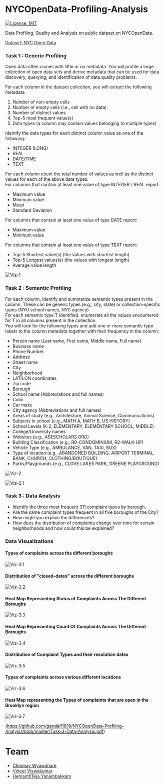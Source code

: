 # NYCOpenData-Profiling-Analysis

[![License: MIT](https://img.shields.io/badge/License-MIT-green.svg)](https://opensource.org/licenses/MIT)

Data Profiling, Quality and Analysis on public dataset on NYCOpenData.

[Dataset: NYC Open Data](https://opendata.cityofnewyork.us/)

### Task 1 : Generic Profiling

Open data often comes with little or no metadata. You will profile a large collection of open data sets and derive metadata that can be used for data discovery, querying, and identification of data quality problems.<br>

For each column in the dataset collection, you will extract the following metadata
1. Number of non-empty cells
2. Number of empty cells (i.e., cell with no data)
3. Number of distinct values
4. Top-5 most frequent value(s)
5. Data types (a column may contain values belonging to multiple types)

Identify the data types for each distinct column value as one of the following:<br>
* INTEGER (LONG)<br>
* REAL<br>
* DATE/TIME<br>
* TEXT<br>

For each column count the total number of values as well as the distinct values for each of the above data types.<br>
For columns that contain at least one value of type INTEGER / REAL report:<br>
* Maximum value<br>
* Minimum value<br>
* Mean<br>
* Standard Deviation<br>

For columns that contain at least one value of type DATE report:<br>
* Maximum value<br>
* Minimum value<br>

For columns that contain at least one value of type TEXT report:<br>
* Top-5 Shortest value(s) (the values with shortest length)<br>
* Top-5 Longest values(s) (the values with longest length)<br>
* Average value length

![Viz-1](https://github.com/gandalf1819/NYCOpenData-Profiling-Analysis/blob/master/Visualizations/task1-viz.png)

### Task 2 : Semantic Profiling

For each column, identify and summarize semantic types present in the column. These can be generic types (e.g., city, state) or collection-specific types (NYU school names, NYC agency). <br>
For each semantic type T identified, enumerate all the values encountered for T in all columns present in the collection.<br>
You will look for the following types and add one or more semantic type labels to the column metadata together with their frequency in the column:<br>

* Person name (Last name, First name, Middle name, Full name)
* Business name
* Phone Number
* Address
* Street name
* City
* Neighborhood
* LAT/LON coordinates
* Zip code
* Borough
* School name (Abbreviations and full names)
* Color
* Car make
* City agency (Abbreviations and full names)
* Areas of study (e.g., Architecture, Animal Science, Communications)
* Subjects in school (e.g., MATH A, MATH B, US HISTORY)
* School Levels (K-2, ELEMENTARY, ELEMENTARY SCHOOL, MIDDLE)
* College/University names
* Websites (e.g., ASESCHOLARS.ORG)
* Building Classification (e.g., R0-CONDOMINIUM, R2-WALK-UP)
* Vehicle Type (e.g., AMBULANCE, VAN, TAXI, BUS)
* Type of location (e.g., ABANDONED BUILDING, AIRPORT TERMINAL, BANK,
CHURCH, CLOTHING/BOUTIQUE)
* Parks/Playgrounds (e.g., CLOVE LAKES PARK, GREENE PLAYGROUND)


![Viz-2](https://github.com/gandalf1819/NYCOpenData-Profiling-Analysis/blob/master/Visualizations/task2-viz.png)


![Viz-2.1](https://github.com/gandalf1819/NYCOpenData-Profiling-Analysis/blob/master/Visualizations/task2-viz2.png)

### Task 3 : Data Analysis

* Identify the three most frequent 311 complaint types by borough. 
* Are the same complaint types frequent in all five boroughs of the City? 
* How might you explain the differences? 
* How does the distribution of complaints change over time for certain neighborhoods and how could this be explained?
### Data Visualizations
#### Types of complaints across the different boroughs
![Viz-3.1](https://github.com/gandalf1819/NYCOpenData-Profiling-Analysis/blob/master/Visualizations/Task-3-1.png)
#### Distribution of "closed-dates" across the different boroughs
![Viz-3.2](https://github.com/gandalf1819/NYCOpenData-Profiling-Analysis/blob/master/Visualizations/Task-3-2.png)
#### Heat Map Representing Status of Complaints Across The Different Boroughs
![Viz-3.3](https://github.com/gandalf1819/NYCOpenData-Profiling-Analysis/blob/master/Visualizations/Task-3-3.png)
#### Heat Map Representing Count Of Complaints Across The Different Boroughs
![Viz-3.4](https://github.com/gandalf1819/NYCOpenData-Profiling-Analysis/blob/master/Visualizations/Task-3-4.png)
#### Distribution of Complaint Types and their resolution dates
![Viz-3.5](https://github.com/gandalf1819/NYCOpenData-Profiling-Analysis/blob/master/Visualizations/Task-3-5.png)
#### Types of complaints across various different locations
![Viz-3.6](https://github.com/gandalf1819/NYCOpenData-Profiling-Analysis/blob/master/Visualizations/Task-3-6.png)
#### Heat Map representing the Types of complaints that are open in the Brooklyn region
![Viz-3.7](https://github.com/gandalf1819/NYCOpenData-Profiling-Analysis/blob/master/Visualizations/Task-3-7.png)

(https://github.com/gandalf1819/NYCOpenData-Profiling-Analysis/blob/master/Task-3-Data-Analysis.pdf)

# Team 

* [Chinmay Wyawahare](https://github.com/gandalf1819)
* [Vineet Viswakumar](https://github.com/vineet247)
* [HemanthTeja Yanambakkam](https://github.com/HemanthTejaY)
